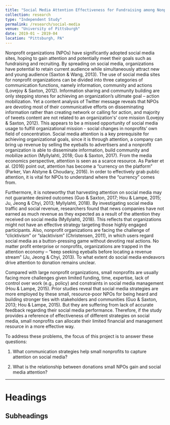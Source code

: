 ```yaml
---
title: "Social Media Attention Effectiveness for Fundraising among Nonprofit Organizations"
collection: research
type: "Independent Study"
permalink: /research/social-media
venue: "University of Pittsburgh"
date: 2019-01 ~ 2019-04
location: "Pittsburgh, PA"
---
```

Nonprofit organizations (NPOs) have significantly adopted social media sites, hoping to gain attention and potentially meet their goals such as fundraising and recruiting. By spreading on social media, organizations have potential to retain current audience while simultaneously attract new and young audience (Saxton & Wang, 2013). The use of social media sites for nonprofit organizations can be divided into three categories of communication functions, namely information, community and actions (Lovejoy & Saxton, 2012). Information sharing and community building are only stepping stones for achieving an organization’s ultimate goal – action mobilization. Yet a content analysis of Twitter message reveals that NPOs are devoting most of their communicative efforts on disseminating information rather than creating network or calling for action, and majority of tweets content are not related to an organization's’ core mission (Lovejoy & Saxton, 2012). This appears to be a missed opportunity of social media usage to fulfill organizational mission - social changes in nonprofits’ own field of concentration.
Social media attention is a key prerequisite for achieving organizational goals, since it is through attention, a company can bring up revenue by selling the eyeballs to advertisers and a nonprofit organization is able to disseminate information, build community and mobilize action (Myllylahti, 2018; Guo & Saxton, 2017). From the media economics perspective, attention is seen as a scarce resource. As Parker et al. (2016) point out, attention has become a “currency on the platform” (Parker, Van Alstyne & Choudary, 2016). In order to effectively grab public attention, it is vital for NPOs to understand where the “currency” comes from.

Furthermore, it is noteworthy that harvesting attention on social media may not guarantee desired outcomes (Guo & Saxton, 2017; Hou & Lampe, 2015; Ju, Jeong & Chyi, 2013; Myllylahti, 2018). By investigating social media traffic and social revenue, researchers found that news companies have not earned as much revenue as they expected as a result of the attention they received on social media (Myllylahti, 2018). This reflects that organizations might not have an effective strategy targeting those highly engaged participants. Also, nonprofit organizations are facing the challenge of “clicktivism” or “slacktivism” (Christensen, 2011), in which users regard social media as a button-pressing game without devoting real actions. No matter profit enterprise or nonprofits, organizations are trapped in the attention economy – “keep seeking eyeballs before locating a revenue stream” (Ju, Jeong & Chyi, 2013). To what extent do social media endeavors drive attention to donation remains unclear.

Compared with large nonprofit organizations, small nonprofits are usually facing more challenges given limited funding, time, expertise, lack of control over work (e.g., policy) and constraints in social media management (Hou & Lampe, 2015). Prior studies reveal that social media strategies are more employed by these small, resource-poor NPOs for being heard and building stronger ties with stakeholders and communities (Guo & Saxton, 2013; Hou & Lampe, 2015). But they are suffering from lack of accurate feedback regarding their social media performance. Therefore, if the study provides a reference of effectiveness of different strategies on social media, small nonprofits can allocate their limited financial and management resource in a more effective way.

To address these problems, the focus of this project is to answer these questions:

1) What communication strategies help small nonprofits to capture attention on social media? 

2) What is the relationship between donations small NPOs gain and social media attention?
----

Headings
======

Subheadings
-------
